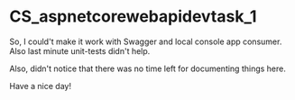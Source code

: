 # CS_aspnetcorewebapidevtask_1

So, I could't make it work with Swagger and local console app consumer. Also last minute unit-tests didn't help.

Also, didn't notice that there was no time left for documenting things here.

Have a nice day!
